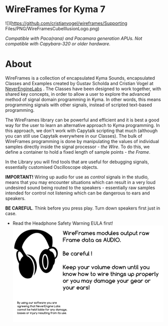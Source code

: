 # WireFrames for Kyma 7
![](https://github.com/cristianvogel/wireframes/Supporting Files/PNG/WireFramesCubeIllusionLogo.png)

_Compatible with Paca(rana) and Pacamara generation APUs. Not compatible with Capybara-320 or older hardware._

# About
WireFrames is a collection of encapsulated Kyma Sounds, encapsulated Classes and Examples created by Gustav Scholda and Cristian Vogel at [NeverEngineLabs](https://www.neverenginelabs.com) . The Classes have been designed to work together, with shared key concepts, in order to allow a user to explore the advanced method of signal domain programming in Kyma. In other words, this means programming signals with other signals, instead of scripted text-based programming. 

The WireFrames library can be powerful and efficient and it is best a good way for the user to learn an alternative approach to Kyma programming. In this approach, we don't work with Capytalk scripting that much (although you can still use Capytalk everywhere in our Classes).
The bulk of WireFrames programming is done by manipulating the values of individual samples directly inside the signal processor - _the Wire_.
To do this, we define a container to hold a fixed length of sample points - _the Frame_.

In the Library you will find tools that are useful for debugging signals, essentially customised Oscilloscope objects. 

**IMPORTANT!** 
Wiring up audio for use as _control_ signals in the studio, means that you may encounter situations which can result in a very loud undesired sound being routed to the speakers - essentially raw samples intended for control not listening which can be dangerous to ears and speakers. 



**BE CAREFUL**. Think before you press play. Turn down speakers first just in case.

* Read the Headphone Safety Warning EULA first!
![](https://github.com/cristianvogel/wireframes/blob/main/Headphone%20Safety%20Warning%20EULA%20IMPORTANT%20README.png)
